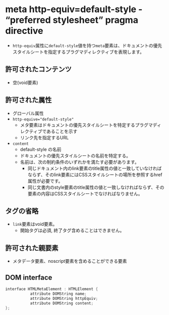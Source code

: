 # meta http-equiv=default-style - “preferred stylesheet” pragma directive

- `http-equiv`属性に`default-style`値を持つ`meta`要素は、ドキュメントの優先スタイルシートを指定するプラグマディレクティブを表現します。

## 許可されたコンテンツ

- 空(void要素)

## 許可された属性

- グローバル属性
- `http-equive="default-style"`
    - メタ要素はドキュメントの優先スタイルシートを特定するプラグマディレクティブであることを示す
    - リンク先を指定するURL
- `content`
    - default-style の名前
    - ドキュメントの優先スタイルシートの名前を特定する。
    - 名前は、次の制約条件のいずれかを満たす必要があります。
        - 同じドキュメント内のlink要素のtitle属性の値と一致していなければならず、そのlink要素にはCSSスタイルシートの場所を参照するhref属性が必要です。
        - 同じ文書内のstyle要素のtitle属性の値と一致しなければならず、その要素の内容はCSSスタイルシートでなければなりません。


## タグの省略

- `link`要素はvoid要素。
    - 開始タグは必須, 終了タグ含めることはできません。

## 許可された親要素

- メタデータ要素、noscript要素を含めることができる要素

## DOM interface

```c
interface HTMLMetaElement : HTMLElement {
           attribute DOMString name;
           attribute DOMString httpEquiv;
           attribute DOMString content;
};
```
